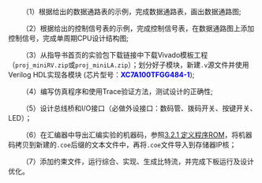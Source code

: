 &emsp;&emsp;（1）根据给出的数据通路表的示例，完成数据通路表，画出数据通路图;

&emsp;&emsp;（2）根据给出的控制信号表的示例，完成控制信号表，在数据通路图上添加控制信号，完成单周期CPU设计结构图;

&emsp;&emsp;（3）从指导书首页的实验包下载链接中下载Vivado模板工程（`proj_miniRV.zip`或`proj_miniLA.zip`）；划分好子模块，新建`.v`源文件并使用Verilog HDL实现各模块 (芯片型号：<font color=blue>**XC7A100TFGG484-1**</font>);

&emsp;&emsp;（4）编写仿真程序和使用Trace验证方法，测试设计的正确性;

&emsp;&emsp;（5）设计总线桥和I/O接口（必做外设接口：数码管、拨码开关、按键开关、LED）；

&emsp;&emsp;（6）在汇编器中导出汇编实验的机器码，参照<a href="../2-parts/#321-rom" target="_blank">3.2.1 定义程序ROM</a>，将机器码拷贝到新建的`.coe`后缀的文本文件中，再将`.coe`文件导入到存储器IP核；

&emsp;&emsp;（7）添加约束文件，运行综合、实现、生成比特流，并完成下板运行及设计优化。
